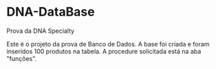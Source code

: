 # DNA-DataBase
Prova da DNA Specialty


Este é o projeto da prova de Banco de Dados.
A base foi criada e foram inseridos 100 produtos na tabela. A procedure solicitada está na aba "funções". 
